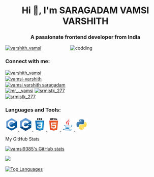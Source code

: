 <h1 align="center">Hi 👋, I'm SARAGADAM VAMSI VARSHITH</h1>
<h3 align="center">A passionate frontend developer from India</h3>
<image align="right" alt="codding" width="300" height="200" src="https://physicsgurukul.com/wp-content/uploads/2019/02/character-1.gif"
<p align="left"> <a href="https://twitter.com/varshith_vamsi" target="blank"><img src="https://img.shields.io/twitter/follow/varshith_vamsi?logo=twitter&style=for-the-badge" alt="varshith_vamsi" /></a> </p>

<h3 align="left">Connect with me:</h3>
<p align="left">
<a href="https://twitter.com/varshith_vamsi" target="blank"><img align="center" src="https://raw.githubusercontent.com/rahuldkjain/github-profile-readme-generator/master/src/images/icons/Social/twitter.svg" alt="varshith_vamsi" height="30" width="40" /></a>
<a href="https://linkedin.com/in/vamsi-varshith" target="blank"><img align="center" src="https://raw.githubusercontent.com/rahuldkjain/github-profile-readme-generator/master/src/images/icons/Social/linked-in-alt.svg" alt="vamsi-varshith" height="30" width="40" /></a>
<a href="https://fb.com/vamsi varshith saragadam" target="blank"><img align="center" src="https://raw.githubusercontent.com/rahuldkjain/github-profile-readme-generator/master/src/images/icons/Social/facebook.svg" alt="vamsi varshith saragadam" height="30" width="40" /></a>
<a href="https://instagram.com/varshith__saragadam" target="blank"><img align="center" src="https://raw.githubusercontent.com/rahuldkjain/github-profile-readme-generator/master/src/images/icons/Social/instagram.svg" alt="mr_._vamsi" height="30" width="40" /></a>
<a href="https://www.codechef.com/users/srmistk_277" target="blank"><img align="center" src="https://cdn.jsdelivr.net/npm/simple-icons@3.1.0/icons/codechef.svg" alt="srmistk_277" height="30" width="40" /></a>
<a href="https://www.hackerrank.com/Vamsi_Varshith" target="blank"><img align="center" src="https://raw.githubusercontent.com/rahuldkjain/github-profile-readme-generator/master/src/images/icons/Social/hackerrank.svg" alt="srmistk_277" height="30" width="40" /></a>
</p>

<h3 align="left">Languages and Tools:</h3>
<p align="left"> <a href="https://www.cprogramming.com/" target="_blank" rel="noreferrer"> <img src="https://raw.githubusercontent.com/devicons/devicon/master/icons/c/c-original.svg" alt="c" width="40" height="40"/> </a> <a href="https://www.w3schools.com/cpp/" target="_blank" rel="noreferrer"> <img src="https://raw.githubusercontent.com/devicons/devicon/master/icons/cplusplus/cplusplus-original.svg" alt="cplusplus" width="40" height="40"/> </a> <a href="https://www.w3schools.com/css/" target="_blank" rel="noreferrer"> <img src="https://raw.githubusercontent.com/devicons/devicon/master/icons/css3/css3-original-wordmark.svg" alt="css3" width="40" height="40"/> </a> <a href="https://www.w3.org/html/" target="_blank" rel="noreferrer"> <img src="https://raw.githubusercontent.com/devicons/devicon/master/icons/html5/html5-original-wordmark.svg" alt="html5" width="40" height="40"/> </a> <a href="https://www.java.com" target="_blank" rel="noreferrer"> <img src="https://raw.githubusercontent.com/devicons/devicon/master/icons/java/java-original.svg" alt="java" width="40" height="40"/> </a> <a href="https://www.python.org" target="_blank" rel="noreferrer"> <img src="https://raw.githubusercontent.com/devicons/devicon/master/icons/python/python-original.svg" alt="python" width="40" height="40"/> </a> </p>



My GitHub Stats

<a href="http://www.github.com/vamsi9385"><img src="https://github-readme-stats.vercel.app/api?username=vamsi9385&show_icons=true&hide=&count_private=true&title_color=0891b2&text_color=ffffff&icon_color=0891b2&bg_color=1c1917&hide_border=true&show_icons=true" alt="vamsi9385's GitHub stats" /></a>

<a href="http://www.github.com/vamsi9385"><img src="https://github-readme-streak-stats.herokuapp.com/?user=vamsi9385&stroke=ffffff&background=1c1917&ring=0891b2&fire=0891b2&currStreakNum=ffffff&currStreakLabel=0891b2&sideNums=ffffff&sideLabels=ffffff&dates=ffffff&hide_border=true" /></a>


<a href="https://github.com/vamsi9385" align="left"><img src="https://github-readme-stats.vercel.app/api/top-langs/?username=vamsi9385&langs_count=10&title_color=0891b2&text_color=ffffff&icon_color=0891b2&bg_color=1c1917&hide_border=true&locale=en&custom_title=Top%20%Languages" alt="Top Languages" /></a>
